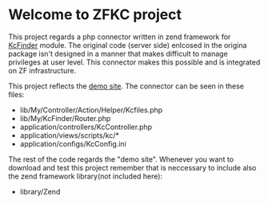 # Welcome to ZFKC project
This project regards a php connector written in zend framework for [KcFinder](http://kcfinder.sunhater.com// "KCFinder") module.
The original code (server side) enlcosed in the origina package isn't designed in a manner that makes difficult to manage privileges at user level.
This connector makes this possible and is integrated on ZF infrastructure.
 
This project reflects the [demo site](http://zfkc.ovum.it/ "jump to zfkc.ovum.it"). The connector can be seen in these files:

- lib/My/Controller/Action/Helper/Kcfiles.php
- lib/My/KcFinder/Router.php
- application/controllers/KcController.php
- application/views/scripts/kc/*
- application/configs/KcConfig.ini

The rest of the code regards the "demo site". Whenever you want to download and test this project remember that is neccessary to include also the zend framework library(not included here):

- library/Zend

